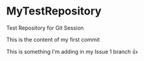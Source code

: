 # MyTestRepository
Test Repository for Git Session

This is the content of my first commit

This is something I'm adding in my Issue 1 branch :+1:

